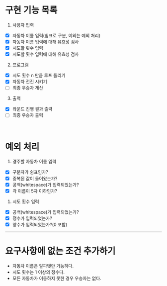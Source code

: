 # 구현 기능 목록

1. 사용자 입력

- [x] 자동차 이름 입력(쉼표로 구분, 이외는 예외 처리)
- [x] 자동차 이름 입력에 대해 유효성 검사
- [x] 시도할 횟수 입력
- [x] 시도할 횟수 입력에 대해 유효성 검사

2. 프로그램

- [x] 시도 횟수 n 만큼 루프 돌리기
- [x] 자동차 전진 시키기
- [ ] 최종 우승자 계산

3. 출력

- [x] 라운드 진행 결과 출력
- [ ] 최종 우승자 출력

<br/>

# 예외 처리

1. 경주할 자동차 이름 입력

- [x] 구분자가 쉼표인가?
- [x] 중복된 값이 들어왔는가?
- [x] 공백(whitespace)가 입력되었는가?
- [x] 각 이름이 5자 이하인가?

1. 시도 횟수 입력

- [x] 공백(whitespace)가 입력되었는가?
- [x] 정수가 입력되었는가?
- [x] 양수가 입력되었는가?(0 포함)

---

# 요구사항에 없는 조건 추가하기

- 자동차 이름은 알파벳만 가능하다.
- 시도 횟수는 1 이상의 정수다.
- 모든 자동차가 이동하지 못한 경우 우승자는 없다.
